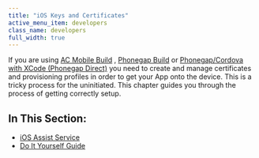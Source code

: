 ```yaml
---
title: "iOS Keys and Certificates"
active_menu_item: developers
class_name: developers
full_width: true
---
```



If you are using [AC Mobile Build](/developers/documentation/ac-mobile-build-phonegap/cordova/ac-mobile-build/) , [Phonegap Build](/developers/documentation/ac-mobile-build-phonegap/cordova/phonegapbuild/) or [Phonegap/Cordova with XCode (Phonegap Direct)](/developers/documentation/ac-mobile-build-phonegap/cordova/phonegap-direct) you need to create and manage certificates and provisioning profiles in order to get your App onto the device. This is a tricky process for the uninitiated. This chapter guides you through the process of getting correctly setup.

## In This Section:

 - [iOS Assist Service](/developers/documentation/ac-mobile-build-phonegap/cordova/certificates/ios-keys-and-certificates/i-havent-got-a-mac)
 - [Do It Yourself Guide](/developers/documentation/ac-mobile-build-phonegap/cordova/certificates/ios-keys-and-certificates/do-it-yourself-guide/)
